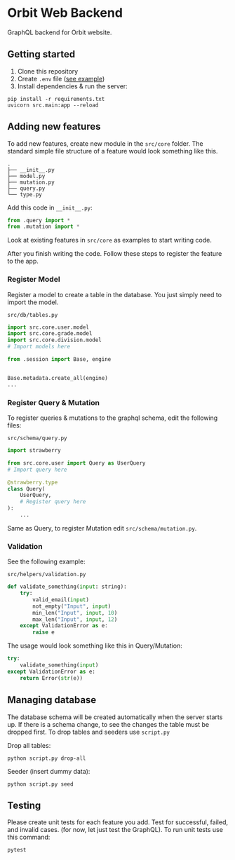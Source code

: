 # Orbit Web Backend

GraphQL backend for Orbit website.

## Getting started

1. Clone this repository
2. Create `.env` file ([see example](https://github.com/orbit4it/web-backend/blob/main/.env.example))
3. Install dependencies & run the server:

```
pip install -r requirements.txt
uvicorn src.main:app --reload
```

## Adding new features

To add new features, create new module in the `src/core` folder. The standard simple file structure of a feature would look something like this.

```
.
├── __init__.py
├── model.py
├── mutation.py
├── query.py
└── type.py
```

Add this code in `__init__.py`:

```python
from .query import *
from .mutation import *
```

Look at existing features in `src/core` as examples to start writing code.

After you finish writing the code. Follow these steps to register the feature to the app.

### Register Model

Register a model to create a table in the database. You just simply need to import the model.

`src/db/tables.py`

```python
import src.core.user.model
import src.core.grade.model
import src.core.division.model
# Import models here

from .session import Base, engine


Base.metadata.create_all(engine)
...
```

### Register Query & Mutation

To register queries & mutations to the graphql schema, edit the following files:

`src/schema/query.py`

```python
import strawberry

from src.core.user import Query as UserQuery
# Import query here

@strawberry.type
class Query(
    UserQuery,
    # Register query here
):
    ...
```

Same as Query, to register Mutation edit `src/schema/mutation.py`.

### Validation

See the following example:

`src/helpers/validation.py`

```python
def validate_something(input: string):
    try:
        valid_email(input)
        not_empty("Input", input)
        min_len("Input", input, 10)
        max_len("Input", input, 12)
    except ValidationError as e:
        raise e
```

The usage would look something like this in Query/Mutation:

```python
try:
    validate_something(input)
except ValidationError as e:
    return Error(str(e))
```

## Managing database

The database schema will be created automatically when the server starts up. If there is a schema change, to see the changes the table must be dropped first. To drop tables and seeders use `script.py`

Drop all tables:

```
python script.py drop-all
```

Seeder (insert dummy data):

```
python script.py seed
```

## Testing

Please create unit tests for each feature you add. Test for successful, failed, and invalid cases. (for now, let just test the GraphQL). To run unit tests use this command:

```
pytest
```

